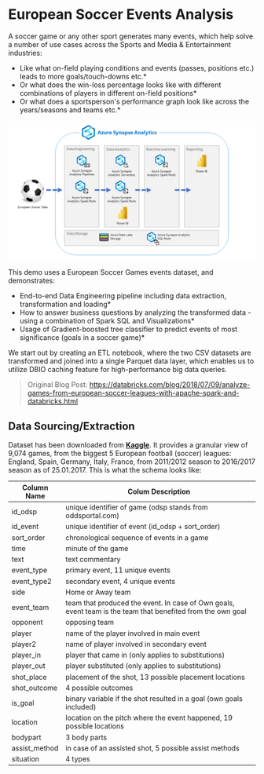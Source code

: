 # European Soccer Events Analysis

A soccer game or any other sport generates many events, which help solve a number of use cases across the Sports and Media & Entertainment industries:

- Like what on-field playing conditions and events (passes, positions etc.) leads to more goals/touch-downs etc.\*
- Or what does the win-loss percentage looks like with different combinations of players in different on-field positions\*
- Or what does a sportsperson's performance graph look like across the years/seasons and teams etc.\*

![](images/EuropeSoccerEvent.png)

This demo uses a European Soccer Games events dataset, and demonstrates:

- End-to-end Data Engineering pipeline including data extraction, transformation and loading\*
- How to answer business questions by analyzing the transformed data - using a combination of Spark SQL and Visualizations\*
- Usage of Gradient-boosted tree classifier to predict events of most significance (goals in a soccer game)\*

We start out by creating an ETL notebook, where the two CSV datasets are transformed and joined into a single Parquet data layer, which enables us to utilize DBIO caching feature for high-performance big data queries.

> Original Blog Post: https://databricks.com/blog/2018/07/09/analyze-games-from-european-soccer-leagues-with-apache-spark-and-databricks.html

## Data Sourcing/Extraction

Dataset has been downloaded from [**Kaggle**](https://www.kaggle.com/secareanualin/football-events). It provides a granular view of 9,074 games, from the biggest 5 European football (soccer) leagues: England, Spain, Germany, Italy, France, from 2011/2012 season to 2016/2017 season as of 25.01.2017. This is what the schema looks like:

| Column Name   | Colum Description                                                                                           |
| ------------- | ----------------------------------------------------------------------------------------------------------- |
| id_odsp       | unique identifier of game (odsp stands from oddsportal.com)                                                 |
| id_event      | unique identifier of event (id_odsp + sort_order)                                                           |
| sort_order    | chronological sequence of events in a game                                                                  |
| time          | minute of the game                                                                                          |
| text          | text commentary                                                                                             |
| event_type    | primary event, 11 unique events                                                                             |
| event_type2   | secondary event, 4 unique events                                                                            |
| side          | Home or Away team                                                                                           |
| event_team    | team that produced the event. In case of Own goals, event team is the team that benefited from the own goal |
| opponent      | opposing team                                                                                               |
| player        | name of the player involved in main event                                                                   |
| player2       | name of player involved in secondary event                                                                  |
| player_in     | player that came in (only applies to substitutions)                                                         |
| player_out    | player substituted (only applies to substitutions)                                                          |
| shot_place    | placement of the shot, 13 possible placement locations                                                      |
| shot_outcome  | 4 possible outcomes                                                                                         |
| is_goal       | binary variable if the shot resulted in a goal (own goals included)                                         |
| location      | location on the pitch where the event happened, 19 possible locations                                       |
| bodypart      | 3 body parts                                                                                                |
| assist_method | in case of an assisted shot, 5 possible assist methods                                                      |
| situation     | 4 types                                                                                                     |

